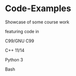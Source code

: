 # Code-Examples
Showcase of some course work

featuring code in

C99/GNU C99

C++ 11/14

Python 3

Bash
